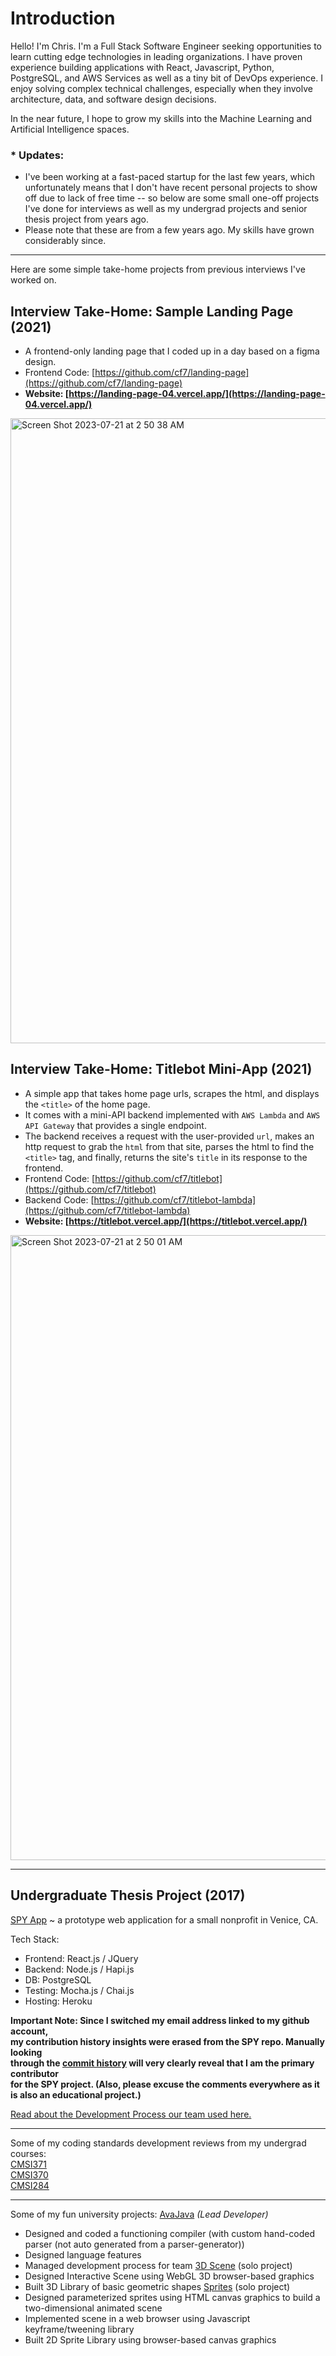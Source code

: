 # Introduction

Hello! I'm Chris. I'm a Full Stack Software Engineer seeking opportunities to learn cutting edge technologies in leading organizations. I have proven experience building applications with React, Javascript, Python, PostgreSQL, and AWS Services as well as a tiny bit of DevOps experience. I enjoy solving complex technical challenges, especially when they involve architecture, data, and software design decisions. 

In the near future, I hope to grow my skills into the Machine Learning and Artificial Intelligence spaces.

### * Updates:
  - I've been working at a fast-paced startup for the last few years, which unfortunately means that I don't have recent personal projects to show off due to lack of free time -- so below are some small one-off projects I've done for interviews as well as my undergrad projects and senior thesis project from years ago.
  - Please note that these are from a few years ago. My skills have grown considerably since.
---

Here are some simple take-home projects from previous interviews I've worked on.

## Interview Take-Home: Sample Landing Page (2021)
- A frontend-only landing page that I coded up in a day based on a figma design.
- Frontend Code: [https://github.com/cf7/landing-page](https://github.com/cf7/landing-page)
- **Website: [https://landing-page-04.vercel.app/](https://landing-page-04.vercel.app/)**

<img width="1000" alt="Screen Shot 2023-07-21 at 2 50 38 AM" src="https://github.com/cf7/cf7/assets/10543888/2c562ef7-4f85-43e9-bbb1-a794c5188758">


## Interview Take-Home: Titlebot Mini-App (2021)
- A simple app that takes home page urls, scrapes the html, and displays the `<title>` of the home page.
- It comes with a mini-API backend implemented with `AWS Lambda` and `AWS API Gateway` that provides a single endpoint.
- The backend receives a request with the user-provided `url`, makes an http request to grab the `html` from that site, parses the html to find the `<title>` tag, and finally, returns the site's `title` in its response to the frontend.
- Frontend Code: [https://github.com/cf7/titlebot](https://github.com/cf7/titlebot)
- Backend Code: [https://github.com/cf7/titlebot-lambda](https://github.com/cf7/titlebot-lambda)
- **Website: [https://titlebot.vercel.app/](https://titlebot.vercel.app/)**

<img width="1000" alt="Screen Shot 2023-07-21 at 2 50 01 AM" src="https://github.com/cf7/cf7/assets/10543888/f00a5479-0ad4-4004-9bec-c8c8ee399cfa">

---

## Undergraduate Thesis Project (2017)

[SPY App](https://github.com/cf7/SPY) ~ a prototype web application for a small nonprofit in Venice, CA.

Tech Stack: 
- Frontend: React.js / JQuery
- Backend: Node.js / Hapi.js
- DB: PostgreSQL
- Testing: Mocha.js / Chai.js
- Hosting: Heroku

__Important Note: Since I switched my email address linked to my github account,\
my contribution history insights were erased from the SPY repo. Manually looking\
through the [commit history](https://github.com/cf7/SPY/commits/master) will very clearly reveal that I am the primary contributor\
for the SPY project.
(Also, please excuse the comments everywhere as it is also an educational project.)__

[Read about the Development Process our team used here.](https://github.com/cf7/cf7/blob/main/docs/spy_dev_process.md)

---


Some of my coding standards development reviews from my undergrad courses:\
[CMSI371](https://github.com/cf7/cmsi371/blob/master/sdr-371.pdf)\
[CMSI370](https://github.com/cf7/cmsi370/blob/master/sdr-370.pdf)\
[CMSI284](https://github.com/cf7/cmsi284/blob/master/sdr-284.pdf)

---

Some of my fun university projects:
[AvaJava](https://github.com/cf7/AvaJava) *(Lead Developer)*
- Designed and coded a functioning compiler (with custom hand-coded parser (not auto generated from a parser-generator))
- Designed language features
- Managed development process for team
[3D Scene](https://github.com/cf7/cmsi371/tree/master/pipeline) (solo project)
- Designed Interactive Scene using WebGL 3D browser-based graphics
- Built 3D Library of basic geometric shapes
[Sprites](https://github.com/cf7/cmsi371/tree/master/sprites) (solo project)
- Designed parameterized sprites using HTML canvas graphics to build a two-dimensional animated scene
- Implemented scene in a web browser using Javascript keyframe/tweening library
- Built 2D Sprite Library using browser-based canvas graphics
